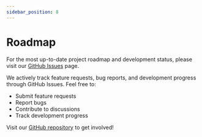```yaml
---
sidebar_position: 8
---
```


# Roadmap

For the most up-to-date project roadmap and development status, please visit our [GitHub Issues](https://github.com/avitaltamir/cyphernetes/issues) page.

We actively track feature requests, bug reports, and development progress through GitHub Issues. Feel free to:
- Submit feature requests
- Report bugs
- Contribute to discussions
- Track development progress

Visit our [GitHub repository](https://github.com/avitaltamir/cyphernetes) to get involved! 
